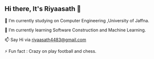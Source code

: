 ## Hi there, It's Riyaasath 👋

🔭 I’m currently studying on Computer Engineering ,University of Jaffna.

🌱 I’m currently learning  Software Construction and Machine Learning.

📫 Say Hi via riyaasath4483@gmail.com

⚡ Fun fact : Crazy on play football and chess.






<!--
**RiyaasathMJM/RiyaasathMJM** is a ✨ _special_ ✨ repository because its `README.md` (this file) appears on your GitHub profile.

Here are some ideas to get you started:

- 🔭 I’m currently working on ...
- 🌱 I’m currently learning ...
- 👯 I’m looking to collaborate on ...
- 🤔 I’m looking for help with ...
- 💬 Ask me about ...
- 📫 How to reach me: ...
- 😄 Pronouns: ...
- ⚡ Fun fact: ...
-->
